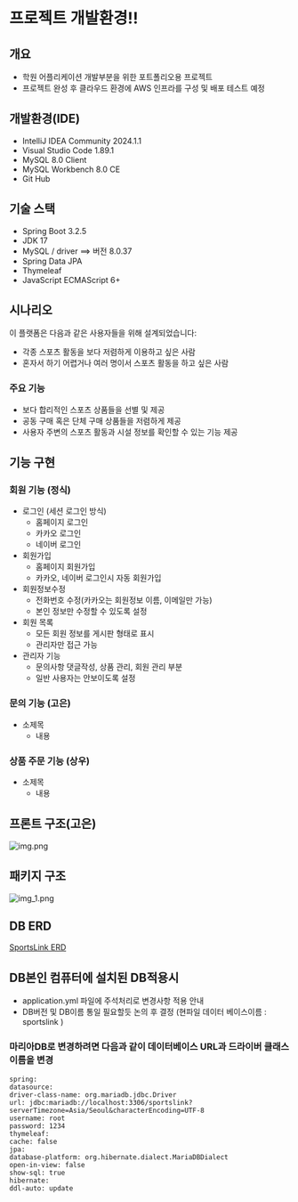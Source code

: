 # 프로젝트 개발환경!!

## 개요
- 학원 어플리케이션 개발부분을 위한 포트폴리오용 프로젝트
- 프로젝트 완성 후 클라우드 환경에 AWS 인프라를 구성 및 배포 테스트 예정

## 개발환경(IDE)
- IntelliJ IDEA Community 2024.1.1
- Visual Studio Code 1.89.1
- MySQL 8.0 Client
- MySQL Workbench 8.0 CE
- Git Hub

## 기술 스택
- Spring Boot 3.2.5
- JDK 17
- MySQL / driver ==> 버전 8.0.37
- Spring Data JPA
- Thymeleaf
- JavaScript ECMAScript 6+

## 시나리오
이 플랫폼은 다음과 같은 사용자들을 위해 설계되었습니다:
- 각종 스포츠 활동을 보다 저렴하게 이용하고 싶은 사람
- 혼자서 하기 어렵거나 여러 명이서 스포츠 활동을 하고 싶은 사람
### 주요 기능
- 보다 합리적인 스포츠 상품들을 선별 및 제공
- 공동 구매 혹은 단체 구매 상품들을 저렴하게 제공
- 사용자 주변의 스포츠 활동과 시설 정보를 확인할 수 있는 기능 제공

## 기능 구현
### 회원 기능 (정식)
- 로그인 (세션 로그인 방식)
  - 홈페이지 로그인
  - 카카오 로그인
  - 네이버 로그인
- 회원가입
  - 홈페이지 회원가입
  - 카카오, 네이버 로그인시 자동 회원가입
- 회원정보수정
  - 전화번호 수정(카카오는 회원정보 이름, 이메일만 가능)
  - 본인 정보만 수정할 수 있도록 설정
- 회원 목록
  - 모든 회원 정보를 게시판 형태로 표시
  - 관리자만 접근 가능
- 관리자 기능
  - 문의사항 댓글작성, 상품 관리, 회원 관리 부분
  - 일반 사용자는 안보이도록 설정
### 문의 기능 (고은)
- 소제목
    - 내용
### 상품 주문 기능 (상우)
- 소제목
    - 내용
## 프론트 구조(고은)
![img.png](img.png)

## 패키지 구조
![img_1.png](img_1.png)

## DB ERD
[SportsLink ERD](https://www.erdcloud.com/d/GJQ9izRgagonJiAQh)



  ## DB본인 컴퓨터에 설치된 DB적용시
- application.yml 파일에 주석처리로 변경사항 적용 안내
- DB버전 및 DB이름 통일 필요할듯 논의 후 결정 (현파일 데이터 베이스이름 : sportslink )

### 마리아DB로 변경하려면 다음과 같이 데이터베이스 URL과 드라이버 클래스 이름을 변경

```
spring:
datasource:
driver-class-name: org.mariadb.jdbc.Driver
url: jdbc:mariadb://localhost:3306/sportslink?serverTimezone=Asia/Seoul&characterEncoding=UTF-8
username: root
password: 1234
thymeleaf:
cache: false
jpa:
database-platform: org.hibernate.dialect.MariaDBDialect
open-in-view: false
show-sql: true
hibernate:
ddl-auto: update
```
